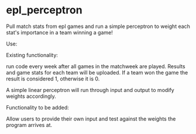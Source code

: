 # epl_perceptron
Pull match stats from epl games and run a simple perceptron to weight each stat's importance in a team winning a game!

Use: 

Existing functionality: 

run code every week after all games in the matchweek are played. Results and game stats for each team will be uploaded. 
If a team won the game the result is considered 1, otherwise it is 0.

A simple linear perceptron will run through input and output to modify weights accordingly.

Functionality to be added:

Allow users to provide their own input and test against the weights the program arrives at.

